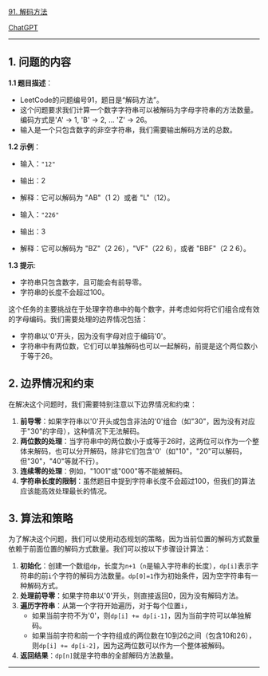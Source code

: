 [91. 解码方法](https://leetcode.cn/problems/decode-ways)

[ChatGPT](https://chat.openai.com/share/83663f5f-ab37-411f-a07f-a0c63e855537)

---

## 1. 问题的内容
**1.1 题目描述**：
- LeetCode的问题编号91，题目是“解码方法”。
- 这个问题要求我们计算一个数字字符串可以被解码为字母字符串的方法数量。编码方式是'A' -> 1, 'B' -> 2, ... 'Z' -> 26。
- 输入是一个只包含数字的非空字符串，我们需要输出解码方法的总数。

**1.2 示例**：
- 输入：`"12"`
- 输出：2
- 解释：它可以解码为 "AB"（1 2）或者 "L"（12）。

- 输入：`"226"`
- 输出：3
- 解释：它可以解码为 "BZ"（2 26），"VF"（22 6），或者 "BBF"（2 2 6）。

**1.3 提示**:
- 字符串只包含数字，且可能会有前导零。
- 字符串的长度不会超过100。

这个任务的主要挑战在于处理字符串中的每个数字，并考虑如何将它们组合成有效的字母编码。我们需要处理的边界情况包括：
- 字符串以'0'开头，因为没有字母对应于编码'0'。
- 字符串中有两位数，它们可以单独解码也可以一起解码，前提是这个两位数小于等于26。

## 2. 边界情况和约束
在解决这个问题时，我们需要特别注意以下边界情况和约束：
1. **前导零**：如果字符串以'0'开头或包含非法的'0'组合（如"30"，因为没有对应于"30"的字母），这种情况下无法解码。
2. **两位数的处理**：当字符串中的两位数小于或等于26时，这两位可以作为一个整体来解码，也可以分开解码，除非它们包含'0'（如"10"，"20"可以解码，但"30"，"40"等就不行）。
3. **连续零的处理**：例如，"1001"或"000"等不能被解码。
4. **字符串长度的限制**：虽然题目中提到字符串长度不会超过100，但我们的算法应该能高效处理最长的情况。

## 3. 算法和策略
为了解决这个问题，我们可以使用动态规划的策略，因为当前位置的解码方式数量依赖于前面位置的解码方式数量。我们可以按以下步骤设计算法：
1. **初始化**：创建一个数组`dp`，长度为`n+1`（`n`是输入字符串的长度），`dp[i]`表示字符串的前`i`个字符的解码方法数量。`dp[0]=1`作为初始条件，因为空字符串有一种解码方式。
2. **处理前导零**：如果字符串以'0'开头，则直接返回0，因为没有解码方法。
3. **遍历字符串**：从第一个字符开始遍历，对于每个位置`i`，
   - 如果当前字符不为'0'，则`dp[i] += dp[i-1]`，因为当前字符可以单独解码。
   - 如果当前字符和前一个字符组成的两位数在10到26之间（包含10和26），则`dp[i] += dp[i-2]`，因为这两位数可以作为一个整体被解码。
4. **返回结果**：`dp[n]`就是字符串的全部解码方法数量。

---
